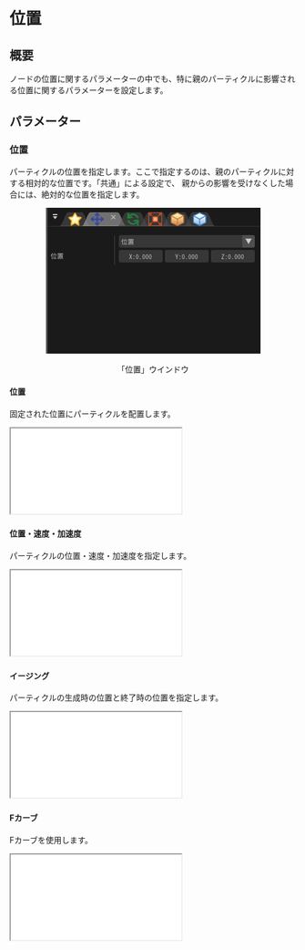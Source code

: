 ﻿# 位置

## 概要

ノードの位置に関するパラメーターの中でも、特に親のパーティクルに影響される位置に関するパラメーターを設定します。

## パラメーター

### 位置

パーティクルの位置を指定します。ここで指定するのは、親のパーティクルに対する相対的な位置です。「共通」による設定で、 親からの影響を受けなくした場合には、絶対的な位置を指定します。

<div align="center">
<img src="../../img/Tutorial/02_position_ja.png">
<p>「位置」ウインドウ</p>
</div>

#### 位置

固定された位置にパーティクルを配置します。
<iframe src='../../Effects/viewer_ja.html#References/position/setposition.efkefc'></iframe>

#### 位置・速度・加速度

パーティクルの位置・速度・加速度を指定します。
<iframe src='../../Effects/viewer_ja.html#References/position/movingposition.efkefc'></iframe>

#### イージング

パーティクルの生成時の位置と終了時の位置を指定します。
<iframe src='../../Effects/viewer_ja.html#References/position/easing.efkefc'></iframe>

#### Fカーブ

Fカーブを使用します。
<iframe src='../../Effects/viewer_ja.html#References/position/f_curve.efkefc'></iframe>
